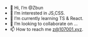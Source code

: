 - 👋 Hi, I’m @Zbun
- 👀 I’m interested in JS,CSS.
- 🌱 I’m currently learning TS & React.
- 💞️ I’m looking to collaborate on ...
- 📫 How to reach me z@107001.xyz.

<!---
Zbun/Zbun is a ✨ special ✨ repository because its `README.md` (this file) appears on your GitHub profile.
You can click the Preview link to take a look at your changes.
--->
